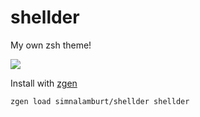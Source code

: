 shellder
========
My own zsh theme!

![](http://i.imgur.com/HAJibfg.png)

Install with [zgen][]
```zsh
zgen load simnalamburt/shellder shellder
```

[zgen]: https://github.com/tarjoilija/zgen
